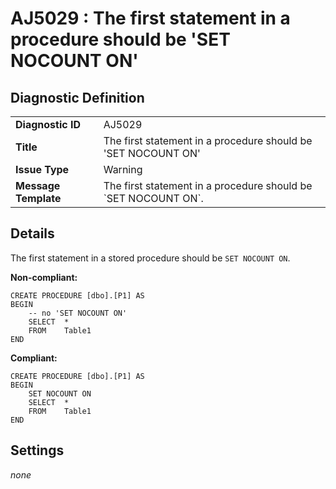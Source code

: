 # AJ5029 : The first statement in a procedure should be 'SET NOCOUNT ON'

## Diagnostic Definition

<table>
  <tr>
    <td class="header"><b>Diagnostic ID</b></td>
    <td>AJ5029</td>
  </tr>
  <tr>
    <td class="header"><b>Title</b></td>
    <td>The first statement in a procedure should be 'SET NOCOUNT ON'</td>
  </tr>
  <tr>
    <td class="header"><b>Issue Type</b></td>
    <td>Warning</td>
  </tr>
  <tr>
    <td class="header"><b>Message Template</b></td>
    <td>The first statement in a procedure should be `SET NOCOUNT ON`.</td>
  </tr>
  
</table>

## Details

The first statement in a stored procedure should be `SET NOCOUNT ON`.

**Non-compliant:**

```tsql
CREATE PROCEDURE [dbo].[P1] AS
BEGIN
    -- no 'SET NOCOUNT ON'
    SELECT  *
    FROM    Table1
END
```

**Compliant:**

```tsql
CREATE PROCEDURE [dbo].[P1] AS
BEGIN
    SET NOCOUNT ON
    SELECT  *
    FROM    Table1
END
```


## Settings

*none*

